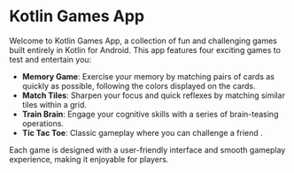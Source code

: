 # Kotlin Games App

Welcome to Kotlin Games App, a collection of fun and challenging games built entirely in Kotlin for Android. This app features four exciting games to test and entertain you:

- **Memory Game**: Exercise your memory by matching pairs of cards as quickly as possible, following the colors displayed on the cards.
- **Match Tiles**: Sharpen your focus and quick reflexes by matching similar tiles within a grid.
- **Train Brain**: Engage your cognitive skills with a series of brain-teasing operations.
- **Tic Tac Toe**: Classic gameplay where you can challenge a friend .

Each game is designed with a user-friendly interface and smooth gameplay experience, making it enjoyable for players. 
